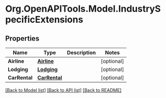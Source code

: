 # Org.OpenAPITools.Model.IndustrySpecificExtensions
## Properties

Name | Type | Description | Notes
------------ | ------------- | ------------- | -------------
**Airline** | [**Airline**](Airline.md) |  | [optional] 
**Lodging** | [**Lodging**](Lodging.md) |  | [optional] 
**CarRental** | [**CarRental**](CarRental.md) |  | [optional] 

[[Back to Model list]](../README.md#documentation-for-models) [[Back to API list]](../README.md#documentation-for-api-endpoints) [[Back to README]](../README.md)

